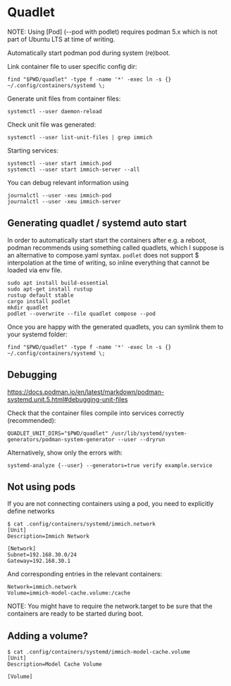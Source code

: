 # Quadlet

NOTE: Using [Pod] (--pod with podlet) requires podman 5.x which is not part of Ubuntu LTS at time of writing.

Automatically start podman pod during system (re)boot.

Link container file to user specific config dir:

    find "$PWD/quadlet" -type f -name '*' -exec ln -s {} ~/.config/containers/systemd \;

Generate unit files from container files:

    systemctl --user daemon-reload

Check unit file was generated:
    
    systemctl --user list-unit-files | grep immich

Starting services:

    systemctl --user start immich.pod
    systemctl --user start immich-server --all

You can debug relevant information using

    journalctl --user -xeu immich-pod
    journalctl --user -xeu immich-server

## Generating quadlet / systemd auto start

In order to automatically start start the containers after e.g. a reboot, podman recommends using something called quadlets,
which I suppose is an alternative to compose.yaml syntax. `podlet` does not support $ interpolation at the time of writing,
so inline everything that cannot be loaded via env file.

    sudo apt install build-essential
    sudo apt-get install rustup
    rustup default stable
    cargo install podlet
    mkdir quadlet
    podlet --overwrite --file quadlet compose --pod

Once you are happy with the generated quadlets, you can symlink them to your systemd folder:

    find "$PWD/quadlet" -type f -name '*' -exec ln -s {} ~/.config/containers/systemd \;

## Debugging

https://docs.podman.io/en/latest/markdown/podman-systemd.unit.5.html#debugging-unit-files

Check that the container files compile into services correctly (recommended):

    QUADLET_UNIT_DIRS="$PWD/quadlet" /usr/lib/systemd/system-generators/podman-system-generator --user --dryrun

Alternatively, show only the errors with:

    systemd-analyze {--user} --generators=true verify example.service

## Not using pods

If you are not connecting containers using a pod, you need to explicitly define networks

    $ cat .config/containers/systemd/immich.network
    [Unit]
    Description=Immich Network
    
    [Network]
    Subnet=192.168.30.0/24
    Gateway=192.168.30.1

And corresponding entries in the relevant containers:

    Network=immich.network
    Volume=immich-model-cache.volume:/cache

NOTE: You might have to require the network.target to be sure that the containers are ready to be started during boot.

## Adding a volume?

    $ cat .config/containers/systemd/immich-model-cache.volume
    [Unit]
    Description=Model Cache Volume
    
    [Volume]
